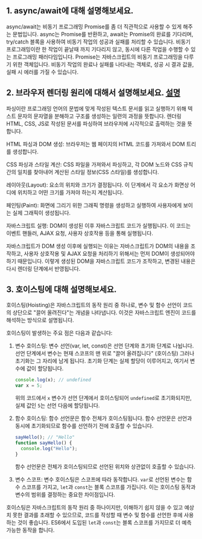 ## 1. async/await에 대해 설명해보세요.

async/await는 비동기 프로그래밍 Promise를 좀 더 직관적으로 사용할 수 있게 해주는 문법입니다.
async는 Promise를 반환하고, await는 Promise의 완료를 기다리며, try/catch 블록을 사용하여 비동기 작업의 성공과 실패를 처리할 수 있습니다.
비동기 프로그래밍이란 한 작업이 끝날때 까지 기다리지 않고, 동시에 다른 작업을 수행할 수 있는 프로그래밍 패러다임입니다.
Promise는 자바스크립트의 비동기 프로그래밍을 다루기 위한 객체입니다. 비동기 작업의 완료나 실패를 나타내는 객체로, 성공 시 결과 값을, 실패 시 에러를 가질 수 있습니다.

## 2. 브라우저 렌더링 원리에 대해서 설명해보세요. [설명](https://oliviakim.tistory.com/80)

파싱이란 프로그래밍 언어의 문법에 맞게 작성된 텍스트 문서를 읽고 실행하기 위해 텍스트 문자의 문자열을 분해하고 구조를 생성하는 일련의 과정을 뜻합니다.
렌더링 HTML, CSS, JS로 작성된 문서를 파싱하여 브라우저에 시각적으로 출력하는 것을 뜻합니다.

HTML 파싱과 DOM 생성: 브라우저는 웹 페이지의 HTML 코드를 가져와서 DOM 트리를 생성합니다.

CSS 파싱과 스타일 계산: CSS 파일을 가져와서 파싱하고, 각 DOM 노드와 CSS 규칙 간의 일치를 찾아내어 계산된 스타일 정보(CSS 스타일)를 생성합니다.

레이아웃(Layout): 요소의 위치와 크기가 결정됩니다. 이 단계에서 각 요소가 화면상 어디에 위치하고 어떤 크기를 가져야 하는지 계산됩니다.

페인팅(Paint): 화면에 그리기 위한 그래픽 명령을 생성하고 실행하여 사용자에게 보이는 실제 그래픽이 생성됩니다.

자바스크립트 실행: DOM이 생성된 이후 자바스크립트 코드가 실행됩니다. 이 코드는 이벤트 핸들러, AJAX 요청, 사용자 상호작용 등을 통해 실행됩니다.

자바스크립트가 DOM 생성 이후에 실행되는 이유는 자바스크립트가 DOM의 내용을 조작하고, 사용자 상호작용 및 AJAX 요청을 처리하기 위해서는 먼저 DOM이 생성되어야 하기 때문입니다. 이렇게 생성된 DOM을 자바스크립트 코드가 조작하고, 변경된 내용은 다시 렌더링 단계에서 반영됩니다.

## 3. 호이스팅에 대해 설명해보세요.

호이스팅(Hoisting)은 자바스크립트의 동작 원리 중 하나로, 변수 및 함수 선언이 코드의 상단으로 "끌어 올려진다"는 개념을 나타냅니다. 이것은 자바스크립트 엔진이 코드를 해석하는 방식으로 설명됩니다.

호이스팅이 발생하는 주요 점은 다음과 같습니다:

1. 변수 호이스팅: 변수 선언(var, let, const)은 선언 단계와 초기화 단계로 나뉩니다. 선언 단계에서 변수는 현재 스코프의 맨 위로 "끌어 올려집니다" (호이스팅) 그러나 초기화는 그 자리에 남게 됩니다. 초기화 단계는 실제 할당이 이루어지고, 여기서 변수에 값이 할당됩니다.

   ```javascript
   console.log(x); // undefined
   var x = 5;
   ```

   위의 코드에서 `x` 변수가 선언 단계에서 호이스팅되어 `undefined`로 초기화되지만, 실제 값인 `5`는 선언 다음에 할당됩니다.

2. 함수 호이스팅: 함수 선언문은 함수 전체가 호이스팅됩니다. 함수 선언문은 선언과 동시에 초기화되므로 함수를 선언하기 전에 호출할 수 있습니다.

   ```javascript
   sayHello(); // "Hello"
   function sayHello() {
     console.log("Hello");
   }
   ```

   함수 선언문은 전체가 호이스팅되므로 선언된 위치와 상관없이 호출할 수 있습니다.

3. 변수 스코프: 변수 호이스팅은 스코프에 따라 동작합니다. `var`로 선언된 변수는 함수 스코프를 가지고, `let`과 `const`는 블록 스코프를 가집니다. 이는 호이스팅 동작과 변수의 범위를 결정하는 중요한 차이점입니다.

호이스팅은 자바스크립트의 동작 원리 중 하나이지만, 이해하기 쉽지 않을 수 있고 예상치 못한 결과를 초래할 수 있으므로, 코드를 작성할 때 변수 및 함수를 선언한 후에 사용하는 것이 좋습니다. ES6에서 도입된 `let`과 `const`는 블록 스코프를 가지므로 더 예측 가능한 동작을 합니다.
